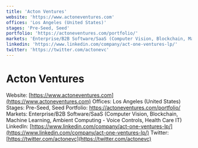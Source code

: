 ```yaml
---
title: 'Acton Ventures'
website: 'https://www.actoneventures.com'
offices: 'Los Angeles (United States)'
stages: 'Pre-Seed, Seed'
portfolio: 'https://actoneventures.com/portfolio/'
markets: 'Enterprise/B2B Software/SaaS (Computer Vision, Blockchain, Machine Learning, Ambient Computing - Voice Controls, Health Care IT)'
linkedin: 'https://www.linkedin.com/company/act-one-ventures-lp/'
twitter: 'https://twitter.com/actonevc'
---
```


# Acton Ventures
Website: [https://www.actoneventures.com](https://www.actoneventures.com)
Offices: Los Angeles (United States)
Stages: Pre-Seed, Seed
Portfolio: https://actoneventures.com/portfolio/
Markets: Enterprise/B2B Software/SaaS (Computer Vision, Blockchain, Machine Learning, Ambient Computing - Voice Controls, Health Care IT)
LinkedIn: [https://www.linkedin.com/company/act-one-ventures-lp/](https://www.linkedin.com/company/act-one-ventures-lp/)
Twitter: [https://twitter.com/actonevc](https://twitter.com/actonevc)
